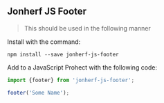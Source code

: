 ## Jonherf JS Footer

> This should be used in the following manner

Install with the command:

```
npm install --save jonherf-js-footer
```

Add to a JavaScript Prohect with the following code:

```javascript
import {footer} from 'jonherf-js-footer';

footer('Some Name');
```
